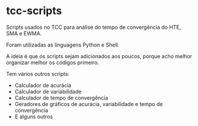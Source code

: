 # tcc-scripts
Scripts usados no TCC para análise do tempo de convergência do HTE, SMA e EWMA.

Foram utilizadas as linguagens Python e Shell.

A ideia é que os scripts sejam adicionados aos poucos, porque acho melhor organizar melhor os códigos primeiro.

Tem vários outros scripts:
- Calculador de acurácia
- Calculador de variabilidade
- Calculador de tempo de convergência
- Geradores de gráficos de acurácia, variabilidade e tempo de convergência
- E alguns outros
